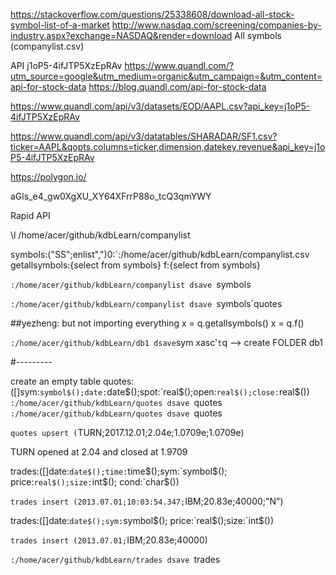 https://stackoverflow.com/questions/25338608/download-all-stock-symbol-list-of-a-market
http://www.nasdaq.com/screening/companies-by-industry.aspx?exchange=NASDAQ&render=download
All symbols (companylist.csv)


API j1oP5-4ifJTP5XzEpRAv
https://www.quandl.com/?utm_source=google&utm_medium=organic&utm_campaign=&utm_content=api-for-stock-data
https://blog.quandl.com/api-for-stock-data

https://www.quandl.com/api/v3/datasets/EOD/AAPL.csv?api_key=j1oP5-4ifJTP5XzEpRAv

https://www.quandl.com/api/v3/datatables/SHARADAR/SF1.csv?ticker=AAPL&qopts.columns=ticker,dimension,datekey,revenue&api_key=j1oP5-4ifJTP5XzEpRAv


https://polygon.io/

aGls_e4_gw0XgXU_XY64XFrrP88o_tcQ3qmYWY



Rapid  API


\l /home/acer/github/kdbLearn/companylist

symbols:("SS";enlist",")0:`:/home/acer/github/kdbLearn/companylist.csv
getallsymbols:{select from symbols}
f:{select from symbols}


`:/home/acer/github/kdbLearn/companylist dsave `symbols

`:/home/acer/github/kdbLearn/companylist dsave `symbols`quotes


##yezheng: but not importing everything
x = q.getallsymbols()
x = q.f()


`:/home/acer/github/kdbLearn/db1 dsave`sym xasc'`t`q --> create FOLDER db1


#---------
<!-- https://code.kx.com/q/learn/startingkdb/tables/ -->
create an empty table
quotes:([]sym:`symbol$();date:`date$();spot:`real$();open:`real$();close:`real$())
`:/home/acer/github/kdbLearn/quotes dsave `quotes
`:/home/acer/github/kdbLearn/quotes dsave `quotes

`quotes upsert (`TURN;2017.12.01;2.04e;1.0709e;1.0709e)

TURN opened at 2.04 and closed at 1.9709



trades:([]date:`date$();time:`time$();sym:`symbol$(); price:`real$();size:`int$(); cond:`char$())


`trades insert (2013.07.01;10:03:54.347;`IBM;20.83e;40000;"N")


trades:([]date:`date$();sym:`symbol$(); price:`real$();size:`int$())


`trades insert (2013.07.01;`IBM;20.83e;40000)


`:/home/acer/github/kdbLearn/trades dsave `trades